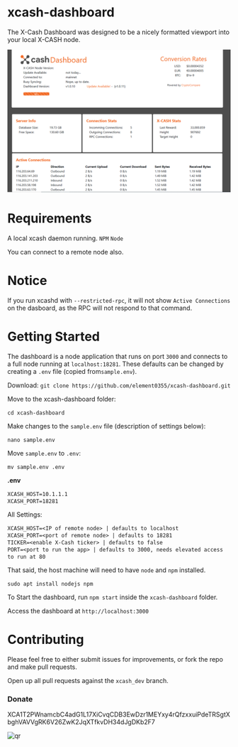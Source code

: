 # xcash-dashboard

The X-Cash Dashboard was designed to be a nicely formatted viewport into your local X-CASH node.

![screenshot](readme_assets/screenshot.PNG)

# Requirements

A local xcash daemon running.
`NPM`
`Node`

You can connect to a remote node also.

# Notice

If you run xcashd with `--restricted-rpc`, it will not show `Active Connections` on the dasboard, as the RPC will not respond to that command.

# Getting Started

The dashboard is a node application that runs on port `3000` and connects to a full node running at `localhost:18281`. These defaults can be changed by creating a `.env` file (copied from`sample.env`).

Download:
```git clone https://github.com/element0355/xcash-dashboard.git```

Move to the xcash-dashboard folder:
```
cd xcash-dashboard
```

Make changes to the `sample.env` file (description of settings below):
```
nano sample.env
```

Move `sample.env` to `.env`:
```
mv sample.env .env
```

**.env**

```
XCASH_HOST=10.1.1.1
XCASH_PORT=18281
```

All Settings:

```
XCASH_HOST=<IP of remote node> | defaults to localhost
XCASH_PORT=<port of remote node> | defaults to 18281
TICKER=<enable X-Cash ticker> | defaults to false
PORT=<port to run the app> | defaults to 3000, needs elevated access to run at 80
```

That said, the host machine will need to have `node` and `npm` installed.

```
sudo apt install nodejs npm
```

To Start the dashboard, run `npm start` inside the `xcash-dashboard` folder.

Access the dashboard at `http://localhost:3000`

# Contributing

Please feel free to either submit issues for improvements, or fork the repo and make pull requests.

Open up all pull requests against the `xcash_dev` branch.

### Donate

XCA1T2PWnamcbC4adG1L17XiCvqCDB3EwDzr1MEYxy4rQfzxxuiPdeTRSgtXbghVAVVgRK6V26ZwK2JqXTfkvDH34dJgDKb2F7

![qr](client/src/qr.jpg)
